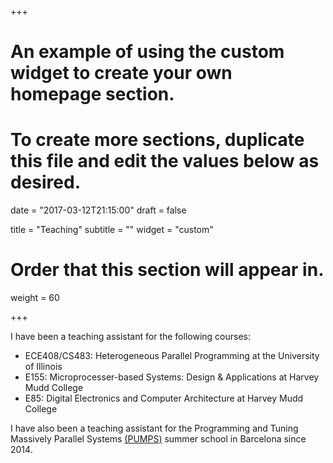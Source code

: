+++
# An example of using the custom widget to create your own homepage section.
# To create more sections, duplicate this file and edit the values below as desired.

date = "2017-03-12T21:15:00"
draft = false

title = "Teaching"
subtitle = ""
widget = "custom"

# Order that this section will appear in.
weight = 60

+++

I have been a teaching assistant for the following courses:

- ECE408/CS483: Heterogeneous Parallel Programming at the University of Illinois
- E155: Microprocesser-based Systems: Design & Applications at Harvey Mudd College 
- E85: Digital Electronics and Computer Architecture at Harvey Mudd College

I have also been a teaching assistant for the Programming and Tuning Massively Parallel Systems
[(PUMPS)](http://bcw.ac.upc.edu/PUMPS2017/) summer school in Barcelona since 2014.
